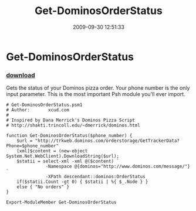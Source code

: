 ﻿---
pid:            1355
poster:         xcudcom
title:          Get-DominosOrderStatus
date:           2009-09-30 12:51:33
format:         posh
parent:         0
parent:         0

---

# Get-DominosOrderStatus

### [download](1355.ps1)

Gets the status of your Dominos pizza order. Your phone number is the only input parameter. This is the most important Psh module you'll ever import.

```posh
# Get-DominosOrderStatus.psm1
# Author:       xcud.com
#
# Inspired by Dana Merrick's Dominos Pizza Script
# http://shakti.trincoll.edu/~dmerrick/dominos.html

function Get-DominosOrderStatus($phone_number) {
	$url = "http://trkweb.dominos.com/orderstorage/GetTrackerData?Phone=$phone_number"
	[xml]$content = (new-object System.Net.WebClient).DownloadString($url);
	$statii = select-xml -xml @($content) `
			   -Namespace @{dominos="http://www.dominos.com/message/"} `
			   -XPath descendant::dominos:OrderStatus
	if($statii.Count -gt 0) { $statii | %{ $_.Node } }
	else { "No orders" }
}

Export-ModuleMember Get-DominosOrderStatus
```
